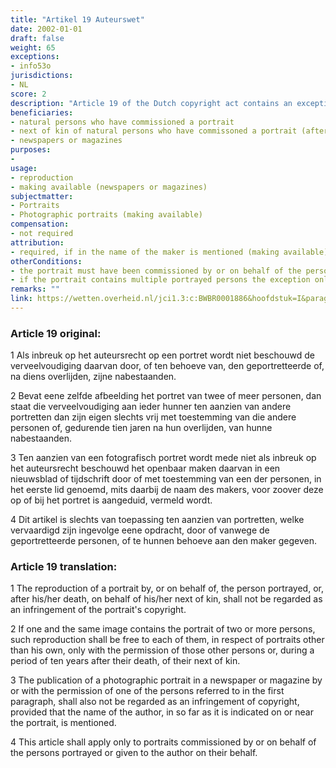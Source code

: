 ```yaml
---
title: "Artikel 19 Auteurswet"
date: 2002-01-01 
draft: false
weight: 65
exceptions:
- info53o
jurisdictions:
- NL
score: 2
description: "Article 19 of the Dutch copyright act contains an exception that allows the reproduction of portraits commissioned by or on behalf of the persons portrayed. In the case of photographic portraits this exceptions also allows the making available of such portraits in a newspaper or magazine provided that the person depicted has given permission." 
beneficiaries:
- natural persons who have commissioned a portrait
- next of kin of natural persons who have commissoned a portrait (after their death)
- newspapers or magazines 
purposes: 
- 
usage:
- reproduction 
- making available (newspapers or magazines)
subjectmatter:
- Portraits 
- Photographic portraits (making available)
compensation:
- not required
attribution: 
- required, if in the name of the maker is mentioned (making available)
otherConditions: 
- the portrait must have been commissioned by or on behalf of the persons portrayed.
- if the portrait contains multiple portrayed persons the exception only applies when permission has been given by the other portrayed persons (or, during a period of ten years after their death, by their next of kin)
remarks: ""
link: https://wetten.overheid.nl/jci1.3:c:BWBR0001886&hoofdstuk=I&paragraaf=6&artikel=19
---
```


### Article 19 original: 

1 Als inbreuk op het auteursrecht op een portret wordt niet beschouwd de verveelvoudiging daarvan door, of ten behoeve van, den geportretteerde of, na diens overlijden, zijne nabestaanden.

2 Bevat eene zelfde afbeelding het portret van twee of meer personen, dan staat die verveelvoudiging aan ieder hunner ten aanzien van andere portretten dan zijn eigen slechts vrij met toestemming van die andere personen of, gedurende tien jaren na hun overlijden, van hunne nabestaanden.

3 Ten aanzien van een fotografisch portret wordt mede niet als inbreuk op het auteursrecht beschouwd het openbaar maken daarvan in een nieuwsblad of tijdschrift door of met toestemming van een der personen, in het eerste lid genoemd, mits daarbij de naam des makers, voor zoover deze op of bij het portret is aangeduid, vermeld wordt.

4 Dit artikel is slechts van toepassing ten aanzien van portretten, welke vervaardigd zijn ingevolge eene opdracht, door of vanwege de geportretteerde personen, of te hunnen behoeve aan den maker gegeven.

### Article 19 translation: 

1 The reproduction of a portrait by, or on behalf of, the person portrayed, or, after his/her death, on behalf of his/her next of kin, shall not be regarded as an infringement of the portrait's copyright.

2 If one and the same image contains the portrait of two or more persons, such reproduction shall be free to each of them, in respect of portraits other than his own, only with the permission of those other persons or, during a period of ten years after their death, of their next of kin.

3 The publication of a photographic portrait in a newspaper or magazine by or with the permission of one of the persons referred to in the first paragraph, shall also not be regarded as an infringement of copyright, provided that the name of the author, in so far as it is indicated on or near the portrait, is mentioned.

4 This article shall apply only to portraits commissioned by or on behalf of the persons portrayed or given to the author on their behalf.
